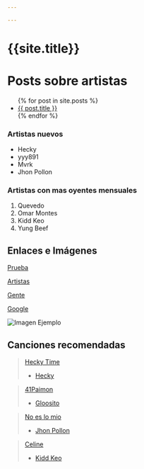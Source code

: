 ```yaml
---

---
```


# {{site.title}}



# Posts sobre artistas

<ul>
  {% for post in site.posts %}
    <li>
      <a href="{{ post.url }}">{{ post.title }}</a>
    </li>
  {% endfor %}
</ul>

### Artistas nuevos

- Hecky
- yyy891
- Mvrk
- Jhon Pollon

### Artistas con mas oyentes mensuales

1. Quevedo
2. Omar Montes
3. Kidd Keo
4. Yung Beef

## Enlaces e Imágenes

[Prueba](index.html)

[Artistas](musica.md)

[Gente](gente.md)

[Google](https://www.google.com)

![Imagen Ejemplo](https://okdiario.com/img/2019/10/14/mejores-frases-de-amador-rivas.jpg)

## Canciones recomendadas

> [Hecky Time](https://www.youtube.com/watch?v=sx-TvzVOzx8)
>
> - [Hecky](https://www.youtube.com/@Heckytheboss)

> [41Paimon](https://www.youtube.com/watch?v=I5BGIPwu-BQ)
>
> - [Gloosito](https://www.youtube.com/@gloosito_ctds)

> [No es lo mio](https://www.youtube.com/watch?v=sV677Zw8sLA)
>
> - [Jhon Pollon](https://www.youtube.com/channel/UCubce_wkXtTBszxBPoDYb6Q)

> [Celine](https://www.youtube.com/watch?v=5M2tSEQsnN4)
>
> - [Kidd Keo](https://www.youtube.com/@YKMGOfficial)
